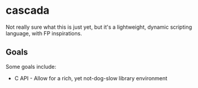 # cascada
Not really sure what this is just yet, but it's a
lightweight, dynamic scripting language, with FP
inspirations.

## Goals
Some goals include:
* C API - Allow for a rich, yet not-dog-slow library environment
